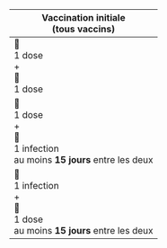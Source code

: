 <table class="table">
  <thead>
      <tr>
          <th>Vaccination initiale<br><span class="subheading">(tous vaccins)</span></th>
      </tr>
  </thead>
  <tbody>
      <tr>
          <td>
              <div class="stimulations">
                  <div class="stimulation"><span role="img" aria-label="Seringue">💉</span><br>1 dose</div>
                  <div class="plus">+</div>
                  <div class="stimulation"><span role="img" aria-label="Seringue">💉</span><br>1 dose</div>
              </div>
          </td>
      </tr>
      <tr>
          <td>
              <div class="stimulations">
                  <div class="stimulation"><span role="img" aria-label="Seringue">💉</span><br>1 dose</div>
                  <div class="plus">+</div>
                  <div class="stimulation"><span role="img" aria-label="Personne malade">🤒</span><br>1 infection</div>
              </div>
              <span class="delai">au moins <b>15 jours</b> entre les deux</span>
          </td>
      </tr>
      <tr>
          <td>
              <div class="stimulations">
                  <div class="stimulation"><span role="img" aria-label="Personne malade">🤒</span><br>1 infection</div>
                  <div class="plus">+</div>
                  <div class="stimulation"><span role="img" aria-label="Seringue">💉</span><br>1 dose</div>
              </div>
              <span class="delai">au moins <b>15 jours</b> entre les deux</span>
          </td>
      </tr>
  </tbody>
</table>
